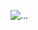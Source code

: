 ![...](https://komarev.com/ghpvc/?username=CAPSAlCIN)
<p align="center"
![](https://64.media.tumblr.com/9dbe5270b4772aff8617f0f5116dc098/0e767f0ebee3a2e3-dc/s250x400/40aff0b668e195afc8e6b96555e518dc25d98ccf.gifv)
<p align="center"

